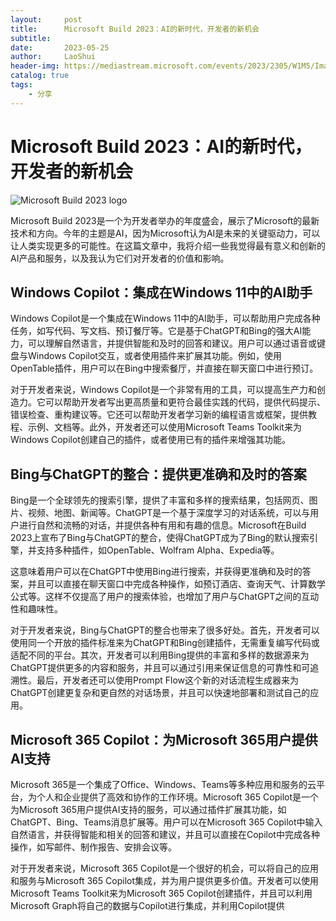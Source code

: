```yaml
---
layout:     post
title:      Microsoft Build 2023：AI的新时代，开发者的新机会
subtitle:   
date:       2023-05-25
author:     LaoShui
header-img: https://mediastream.microsoft.com/events/2023/2305/W1M5/Images/BUILD_2023_slide10_MicrosoftBuildTheresMoreToExplore.png
catalog: true
tags:
    - 分享
---
```


# Microsoft Build 2023：AI的新时代，开发者的新机会

![Microsoft Build 2023 logo](https://mediastream.microsoft.com/events/2023/2305/W1M5/Images/BUILD_2023_slide10_MicrosoftBuildTheresMoreToExplore.png)

Microsoft Build 2023是一个为开发者举办的年度盛会，展示了Microsoft的最新技术和方向。今年的主题是AI，因为Microsoft认为AI是未来的关键驱动力，可以让人类实现更多的可能性。在这篇文章中，我将介绍一些我觉得最有意义和创新的AI产品和服务，以及我认为它们对开发者的价值和影响。

## Windows Copilot：集成在Windows 11中的AI助手

Windows Copilot是一个集成在Windows 11中的AI助手，可以帮助用户完成各种任务，如写代码、写文档、预订餐厅等。它是基于ChatGPT和Bing的强大AI能力，可以理解自然语言，并提供智能和及时的回答和建议。用户可以通过语音或键盘与Windows Copilot交互，或者使用插件来扩展其功能。例如，使用OpenTable插件，用户可以在Bing中搜索餐厅，并直接在聊天窗口中进行预订。

对于开发者来说，Windows Copilot是一个非常有用的工具，可以提高生产力和创造力。它可以帮助开发者写出更高质量和更符合最佳实践的代码，提供代码提示、错误检查、重构建议等。它还可以帮助开发者学习新的编程语言或框架，提供教程、示例、文档等。此外，开发者还可以使用Microsoft Teams Toolkit来为Windows Copilot创建自己的插件，或者使用已有的插件来增强其功能。

## Bing与ChatGPT的整合：提供更准确和及时的答案

Bing是一个全球领先的搜索引擎，提供了丰富和多样的搜索结果，包括网页、图片、视频、地图、新闻等。ChatGPT是一个基于深度学习的对话系统，可以与用户进行自然和流畅的对话，并提供各种有用和有趣的信息。Microsoft在Build 2023上宣布了Bing与ChatGPT的整合，使得ChatGPT成为了Bing的默认搜索引擎，并支持多种插件，如OpenTable、Wolfram Alpha、Expedia等。

这意味着用户可以在ChatGPT中使用Bing进行搜索，并获得更准确和及时的答案，并且可以直接在聊天窗口中完成各种操作，如预订酒店、查询天气、计算数学公式等。这样不仅提高了用户的搜索体验，也增加了用户与ChatGPT之间的互动性和趣味性。

对于开发者来说，Bing与ChatGPT的整合也带来了很多好处。首先，开发者可以使用同一个开放的插件标准来为ChatGPT和Bing创建插件，无需重复编写代码或适配不同的平台。其次，开发者可以利用Bing提供的丰富和多样的数据源来为ChatGPT提供更多的内容和服务，并且可以通过引用来保证信息的可靠性和可追溯性。最后，开发者还可以使用Prompt Flow这个新的对话流程生成器来为ChatGPT创建更复杂和更自然的对话场景，并且可以快速地部署和测试自己的应用。

## Microsoft 365 Copilot：为Microsoft 365用户提供AI支持

Microsoft 365是一个集成了Office、Windows、Teams等多种应用和服务的云平台，为个人和企业提供了高效和协作的工作环境。Microsoft 365 Copilot是一个为Microsoft 365用户提供AI支持的服务，可以通过插件扩展其功能，如ChatGPT、Bing、Teams消息扩展等。用户可以在Microsoft 365 Copilot中输入自然语言，并获得智能和相关的回答和建议，并且可以直接在Copilot中完成各种操作，如写邮件、制作报告、安排会议等。

对于开发者来说，Microsoft 365 Copilot是一个很好的机会，可以将自己的应用和服务与Microsoft 365 Copilot集成，并为用户提供更多价值。开发者可以使用Microsoft Teams Toolkit来为Microsoft 365 Copilot创建插件，并且可以利用Microsoft Graph将自己的数据与Copilot进行集成，并利用Copilot提供

